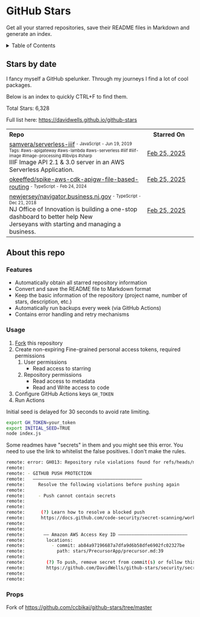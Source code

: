 # GitHub Stars

Get all your starred repositories, save their README files in Markdown and generate an index. 

<!-- doc-gen TOC collapse=true -->
<details>
<summary>Table of Contents</summary>

- [Stars by date](#stars-by-date)
- [About this repo](#about-this-repo)
  - [Features](#features)
  - [Usage](#usage)
  - [Props](#props)

</details>
<!-- end-doc-gen -->

## Stars by date

I fancy myself a GitHub spelunker. Through my journeys I find a lot of cool packages. 

Below is an index to quickly CTRL+F to find them.

Total Stars: <!-- doc-gen STAR_COUNT -->6,328<!-- end-doc-gen -->

Full list here: https://davidwells.github.io/github-stars

<!-- doc-gen ALL_STARS_TABLE -->
<table>
  <tr>
  <th align="left">Repo</th>
  <th align="center">Starred On</th>
  </tr>
  <tr>
  <td><a href="https://github.com/samvera/serverless-iiif">samvera/serverless-iiif</a><sup><sub> - JavaScript - Jun 19, 2019</sub></sup><br/><sup><sub>Tags: #aws-apigateway #aws-lambda #aws-serverless #iiif #iiif-image #image-processing #libvips #sharp</sub></sup><br/>IIIF Image API 2.1 &amp; 3.0 server in an AWS Serverless Application. </td>
  <td><a href="./stars/samvera/serverless-iiif.md">Feb 25, 2025</a><br/>⠀⠀⠀⠀⠀⠀⠀⠀⠀⠀<br/></td>
  </tr>
  <tr>
  <td><a href="https://github.com/okeeffed/spike-aws-cdk-apigw-file-based-routing">okeeffed/spike-aws-cdk-apigw-file-based-routing</a><sup><sub> - TypeScript - Feb 24, 2024</sub></sup></td>
  <td><a href="./stars/okeeffed/spike-aws-cdk-apigw-file-based-routing.md">Feb 25, 2025</a><br/>⠀⠀⠀⠀⠀⠀⠀⠀⠀⠀<br/></td>
  </tr>
  <tr>
  <td><a href="https://github.com/newjersey/navigator.business.nj.gov">newjersey/navigator.business.nj.gov</a><sup><sub> - TypeScript - Dec 21, 2018</sub></sup><br/>NJ Office of Innovation is building a one-stop dashboard to better help New<br/>Jerseyans with starting and managing a business. </td>
  <td><a href="./stars/newjersey/navigator.business.nj.gov.md">Feb 25, 2025</a><br/>⠀⠀⠀⠀⠀⠀⠀⠀⠀⠀<br/></td>
  </tr>
</table>
<!-- end-doc-gen -->


## About this repo

### Features

- Automatically obtain all starred repository information
- Convert and save the README file to Markdown format
- Keep the basic information of the repository (project name, number of stars, description, etc.)
- Automatically run backups every week (via GitHub Actions)
- Contains error handling and retry mechanisms

### Usage

1. [Fork](https://github.com/davidwells/github-stars/fork) this repository
2. Create non-expiring Fine-grained personal access tokens, required permissions
   1. User permissions
      - Read access to starring
   2. Repository permissions
      - Read access to metadata
      - Read and Write access to code
3. Configure GitHub Actions keys `GH_TOKEN`
4. Run Actions

Initial seed is delayed for 30 seconds to avoid rate limiting.

```bash
export GH_TOKEN=your_token
export INITIAL_SEED=TRUE
node index.js
```

Some readmes have "secrets" in them and you might see this error. You need to use the link to whitelist the false positives. I don't make the rules.

```bash
remote: error: GH013: Repository rule violations found for refs/heads/master.        
remote: 
remote: - GITHUB PUSH PROTECTION        
remote:   —————————————————————————————————————————        
remote:     Resolve the following violations before pushing again        
remote: 
remote:     - Push cannot contain secrets        
remote: 
remote:             
remote:      (?) Learn how to resolve a blocked push        
remote:      https://docs.github.com/code-security/secret-scanning/working-with-secret-scanning-and-push-protection/working-with-push-protection-from-the-command-line#resolving-a-blocked-push        
remote:             
remote:             
remote:       —— Amazon AWS Access Key ID ——————————————————————————        
remote:        locations:        
remote:          - commit: ab84a97196687a7dfa9d6b58dfe6902fc02327be        
remote:            path: stars/PrecursorApp/precursor.md:39        
remote:             
remote:        (?) To push, remove secret from commit(s) or follow this URL to allow the secret.        
remote:        https://github.com/DavidWells/github-stars/security/secret-scanning/unblock-secret/2tJrr7ebPsFeLOVRA8ZN5oXfwXx        
remote:             
remote:             
```

### Props

Fork of https://github.com/ccbikai/github-stars/tree/master